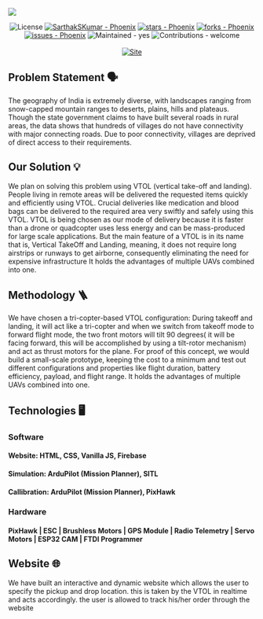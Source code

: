 <img src = "https://github.com/adithya-s-k/Phoenix/blob/master/docs/Repo_Banner.png"></img>
<div align="center">

![License](https://img.shields.io/badge/License-MIT-blue)
[![SarthakSKumar - Phoenix](https://img.shields.io/static/v1?label=SarthakSKumar&message=Phoenix&color=blue&logo=github)](https://github.com/SarthakSKumar/Phoenix)
[![stars - Phoenix](https://img.shields.io/github/stars/SarthakSKumar/Phoenix?style=social)](https://github.com/SarthakSKumar/Phoenix)
[![forks - Phoenix](https://img.shields.io/github/forks/SarthakSKumar/Phoenix?style=social)](https://github.com/SarthakSKumar/Phoenix)<br>
[![issues - Phoenix](https://img.shields.io/github/issues/adithya-s-k/Phoenix)](https://github.com/adithya-s-k/Phoenix/issues)
![Maintained - yes](https://img.shields.io/badge/Maintained-yes-green)
![Contributions - welcome](https://img.shields.io/badge/Contributions-welcome-blueviolet)<br><br>
[![Site](https://img.shields.io/badge/View_site-Phoenix-2ea44f?style=for-the-badge)](https://SarthakSKumar.github.io/Phoenix/)

</div>

## Problem Statement 🗣️
The geography of India is extremely diverse, with landscapes ranging
from snow-capped mountain ranges to deserts, plains, hills and
plateaus. Though the state government claims to have built several
roads in rural areas, the data shows that hundreds of villages do not
have connectivity with major connecting roads. Due to poor
connectivity, villages are deprived of direct access to their
requirements.

## Our Solution 💡
We plan on solving this problem using VTOL (vertical take-off and
landing). People living in remote areas will be delivered the requested
items quickly and efficiently using VTOL. Crucial deliveries like medication
and blood bags can be delivered to the required area very swiftly and safely
using this VTOL.
VTOL is being chosen as our mode of delivery because it is faster than a drone
or quadcopter uses less energy and can be mass-produced for large scale
applications. But the main feature of a VTOL is in its name that is, Vertical
TakeOff and Landing, meaning, it does not require long airstrips or runways
to get airborne, consequently eliminating the need for expensive infrastructure
It holds the advantages of multiple UAVs combined into one.

## Methodology 🪜
We have chosen a tri-copter-based VTOL configuration:
During takeoff and landing, it will act like a tri-copter and when we switch from
takeoff mode to forward flight mode, the two front motors will tilt 90 degrees( it
will be facing forward, this will be accomplished by using a tilt-rotor mechanism)
and act as thrust motors for the plane.
For proof of this concept, we would build a small-scale prototype, keeping the
cost to a minimum and test out different configurations and properties like flight
duration, battery efficiency, payload, and flight range.
It holds the advantages of multiple UAVs combined into one.

## Technologies 🖥️
### Software
#### Website: HTML, CSS, Vanilla JS, Firebase
#### Simulation: ArduPilot (Mission Planner), SITL
#### Callibration: ArduPilot (Mission Planner), PixHawk

### Hardware
#### PixHawk | ESC | Brushless Motors | GPS Module | Radio Telemetry | Servo Motors | ESP32 CAM | FTDI Programmer

## Website 🌐
We have built an interactive and dynamic website which allows the user to 
specify the pickup and drop location. this is taken by the VTOL in realtime 
and acts accordingly. the user is allowed to track his/her order through the website

